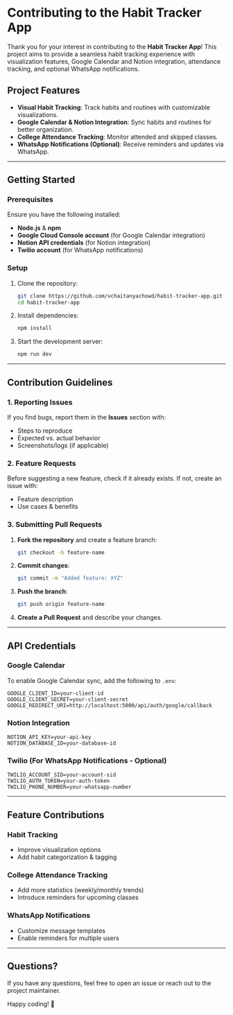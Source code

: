 # Contributing to the Habit Tracker App

Thank you for your interest in contributing to the **Habit Tracker App**! This project aims to provide a seamless habit tracking experience with visualization features, Google Calendar and Notion integration, attendance tracking, and optional WhatsApp notifications.

## Project Features
- **Visual Habit Tracking**: Track habits and routines with customizable visualizations.
- **Google Calendar & Notion Integration**: Sync habits and routines for better organization.
- **College Attendance Tracking**: Monitor attended and skipped classes.
- **WhatsApp Notifications (Optional)**: Receive reminders and updates via WhatsApp.

---

## Getting Started

### Prerequisites
Ensure you have the following installed:
- **Node.js** & **npm**
- **Google Cloud Console account** (for Google Calendar integration)
- **Notion API credentials** (for Notion integration)
- **Twilio account** (for WhatsApp notifications)

### Setup
1. Clone the repository:
   ```sh
   git clone https://github.com/vchaitanyachowd/habit-tracker-app.git
   cd habit-tracker-app
   ```
2. Install dependencies:
   ```sh
   npm install
   ```
3. Start the development server:
   ```sh
   npm run dev
   ```

---

## Contribution Guidelines

### 1. Reporting Issues
If you find bugs, report them in the **Issues** section with:
- Steps to reproduce
- Expected vs. actual behavior
- Screenshots/logs (if applicable)

### 2. Feature Requests
Before suggesting a new feature, check if it already exists. If not, create an issue with:
- Feature description
- Use cases & benefits

### 3. Submitting Pull Requests
1. **Fork the repository** and create a feature branch:
   ```sh
   git checkout -b feature-name
   ```
2. **Commit changes**:
   ```sh
   git commit -m "Added feature: XYZ"
   ```
3. **Push the branch**:
   ```sh
   git push origin feature-name
   ```
4. **Create a Pull Request** and describe your changes.

---

## API Credentials
### Google Calendar
To enable Google Calendar sync, add the following to `.env`:
```
GOOGLE_CLIENT_ID=your-client-id
GOOGLE_CLIENT_SECRET=your-client-secret
GOOGLE_REDIRECT_URI=http://localhost:5000/api/auth/google/callback
```

### Notion Integration
```
NOTION_API_KEY=your-api-key
NOTION_DATABASE_ID=your-database-id
```

### Twilio (For WhatsApp Notifications - Optional)
```
TWILIO_ACCOUNT_SID=your-account-sid
TWILIO_AUTH_TOKEN=your-auth-token
TWILIO_PHONE_NUMBER=your-whatsapp-number
```

---

## Feature Contributions

### Habit Tracking
- Improve visualization options
- Add habit categorization & tagging

### College Attendance Tracking
- Add more statistics (weekly/monthly trends)
- Introduce reminders for upcoming classes

### WhatsApp Notifications
- Customize message templates
- Enable reminders for multiple users

---

## Questions?
If you have any questions, feel free to open an issue or reach out to the project maintainer.

Happy coding! 🚀


